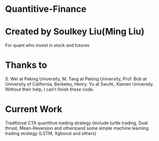 # Quantitive-Finance
# Created by Soulkey Liu(Ming Liu)
For quant who invest in stock and futures
# Thanks to 
S. Wei at Peking University, M. Tang at Peking University, Prof. Bob at University of California, Berkeley, Henry. Yu at Swufe, Xiamen University.
Without their help, I can't finish these code.
# Current Work
Traditional CTA quantitive trading strategy (include turtle trading, Dual thrust, Mean-Reversion and others)and some simple machine learning trading strategy (LSTM, Xgboost and others)
